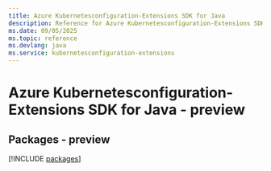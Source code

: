 ```yaml
---
title: Azure Kubernetesconfiguration-Extensions SDK for Java
description: Reference for Azure Kubernetesconfiguration-Extensions SDK for Java
ms.date: 09/05/2025
ms.topic: reference
ms.devlang: java
ms.service: kubernetesconfiguration-extensions
---
```

# Azure Kubernetesconfiguration-Extensions SDK for Java - preview
## Packages - preview
[!INCLUDE [packages](kubernetesconfiguration-extensions-index.md)]